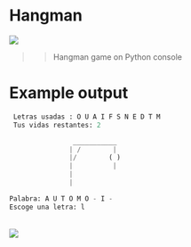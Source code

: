 # Hangman
<img src = "https://64.media.tumblr.com/99923dee68c64813ff1e0c5bc215a1bd/tumblr_inline_p7g2w1XwgO1ufb8ej_400.gifv">

>>Hangman game on Python console

# Example output
```Python
 Letras usadas : O U A I F S N E D T M
 Tus vidas restantes: 2

                ___________
               | /        |
               |/        ( )
               |          |
               |
               |

Palabra: A U T O M O - I -
Escoge una letra: l
```
</br>

<img src = "https://64.media.tumblr.com/99923dee68c64813ff1e0c5bc215a1bd/tumblr_inline_p7g2w1XwgO1ufb8ej_400.gifv">
